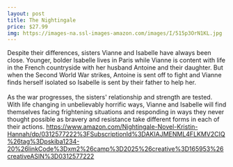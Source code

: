 ```yaml
--- 
layout: post 
title: The Nightingale
price: $27.99
img: https://images-na.ssl-images-amazon.com/images/I/515p3OrN1KL.jpg
--- 
```

Despite their differences, sisters Vianne and Isabelle have always been close. Younger, bolder Isabelle lives in Paris while Vianne is content with life in the French countryside with her husband Antoine and their daughter. But when the Second World War strikes, Antoine is sent off to fight and Vianne finds herself isolated so Isabelle is sent by their father to help her. <br><br>As the war progresses, the sisters' relationship and strength are tested. With life changing in unbelievably horrific ways, Vianne and Isabelle will find themselves facing frightening situations and responding in ways they never thought possible as bravery and resistance take different forms in each of their actions.
https://www.amazon.com/Nightingale-Novel-Kristin-Hannah/dp/0312577222%3FSubscriptionId%3DAKIAJMENML4FLKMV2CIQ%26tag%3Dpskiba1234-20%26linkCode%3Dxm2%26camp%3D2025%26creative%3D165953%26creativeASIN%3D0312577222